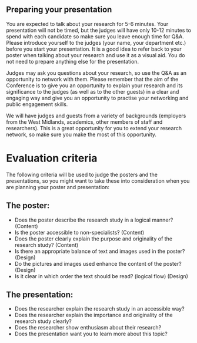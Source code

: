 Preparing your presentation
---

You are expected to talk about your research for 5-6 minutes. 
Your presentation will not be timed, but the judges will have only 10-12 minutes 
to spend with each candidate so make sure you leave enough time for Q&A.
Please introduce yourself to the judges (your name, your department etc.) 
before you start your presentation. 
It is a good idea to refer back to your poster when talking about your research 
and use it as a visual aid. 
You do not need to prepare anything else for the presentation.

Judges may ask you questions about your research, 
so use the Q&A as an opportunity to network with them.
Please remember that the aim of the Conference is to give you an opportunity 
to explain your research and its significance to the judges 
(as well as to the other guests) in a clear and engaging way and give you 
an opportunity to practise your networking and public engagement skills.

We will have judges and guests from a variety of backgrounds 
(employers from the West Midlands, academics, other members of staff and researchers). 
This is a great opportunity for you to extend your research network, 
so make sure you make the most of this opportunity.


# Evaluation criteria
The following criteria will be used to judge the posters and the presentations, 
so you might want to take these into consideration when you are planning your poster and presentation:

## The poster:

* Does the poster describe the research study in a logical manner? (Content)
* Is the poster accessible to non-specialists? (Content)
* Does the poster clearly explain the purpose and originality of the research study? (Content)
* Is there an appropriate balance of text and images used in the poster? (Design)
* Do the pictures and images used enhance the content of the poster? (Design)
* Is it clear in which order the text should be read? (logical flow) (Design)

## The presentation:

* Does the researcher explain the research study in an accessible way? 
* Does the researcher explain the importance and originality of the research study clearly?
* Does the researcher show enthusiasm about their research?
* Does the presentation want you to learn more about this topic? 
